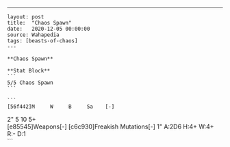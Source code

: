 ---
    layout: post
    title:  "Chaos Spawn"
    date:   2020-12-05 00:00:00
    source: Wahapedia
    tags: [beasts-of-chaos]
    ---
    
    **Chaos Spawn**
    
    **Stat Block**
    ```
    5/5 Chaos Spawn
    ```
    
    ```
    [56f442]M     W     B     Sa    [-]
2"    5     10    5+    
[e85545]Weapons[-]
[c6c930]Freakish Mutations[-]
1"     A:2D6  H:4+   W:4+   R:-    D:1   
    ```
    
    
    